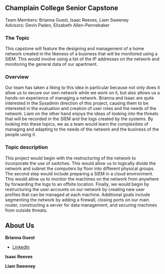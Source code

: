 ## Champlain College Senior Capstone   
Team Members: Brianna Guest, Isaac Reeves, Liam Sweeney  
Advisors: Devin Paden, Elizabeth Allen-Pennebaker


### The Topic
This capstone will feature the designing and management of a home network created in the likeness of a business that will be monitored using a SIEM. This would involve using a list of the IP addresses on the network and monitoring the general data of our apartment.

### Overview
Our team has taken a liking to this idea in particular because not only does it allow us to secure our own network while we work on it, but also allows us a hands-on experience of managing a network. Brianna and Isaac are quite interested in the Sysadmin direction of this project, causing them to be interested in the evaluation and creation of user roles and the needs of the network. Liam on the other hand enjoys the ideas of looking into the threats that will be recorded in the SIEM and the logs created by the systems. By looking into these topics, we as a team would learn the complexities of managing and adapting to the needs of the network and the business of the people using it.

### Topic description
This project would begin with the restructuring of the network to incorporate the use of switches. This would allow us to logically divide the network and subnet the computers by floor into different physical groups. The second step would include preparing a SIEM in a cloud environment. This would allow us to monitor the machines on the network from anywhere by forwarding the logs to an offsite location. Finally, we would begin by restructuring the user accounts on our network by creating new user profiles that can be managed at each machine. Additional goals include segmenting the network by adding a firewall, closing ports on our main router, constructing a server for data management, and securing machines from outside threats.


## About Us
**Brianna Guest**
* [LinkedIn](https://www.linkedin.com/in/briannaguest/)

**Isaac Reeves**

**Liam Sweeney**

